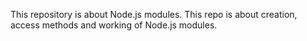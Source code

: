 This repository is about Node.js modules. 
This repo is about creation, access methods and working of Node.js modules.